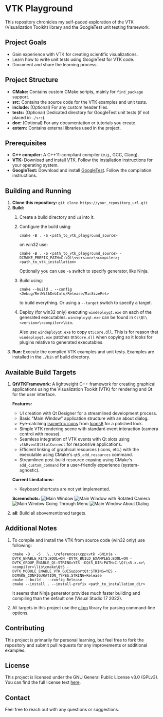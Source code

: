 # VTK Playground

This repository chronicles my self-paced exploration of the VTK (Visualization
Toolkit) library and the GoogleTest unit testing framework.

## Project Goals

* Gain experience with VTK for creating scientific visualizations.
* Learn how to write unit tests using GoogleTest for VTK code.
* Document and share the learning process.

## Project Structure

* **CMake:** Contains custom CMake scripts, mainly for `find_package` support.
* **src:** Contains the source code for the VTK examples and unit tests.
* **include:** (Optional) For any custom header files.
* **tests:** (Optional) Dedicated directory for GoogleTest unit tests (if not
placed in `./src`).
* **doc:** (Optional) For any documentation or tutorials you create.
* **extern:** Contains external libraries used in the project.

## Prerequisites

* **C++ compiler:**  A C++11-compliant compiler (e.g., GCC, Clang).
* **VTK:** Download and install [VTK](https://vtk.org/download/). Follow the
installation instructions for your operating system.
* **GoogleTest:** Download and install
[GoogleTest](https://github.com/google/googletest). Follow the compilation
instructions.

## Building and Running

1. **Clone this repository:** `git clone https://your_repository_url.git`
2. **Build:**
    1. Create a build directory and `cd` into it.
    2. Configure the build using:

        ```shell
        cmake -B . -S <path_to_vtk_playground_source>
        ```

        on win32 use:

        ```shell
        cmake -B . -S <path_to_vtk_playground_source> -DCMAKE_PREFIX_PATH=C:\Qt\<version>\<compiler>;<path_to_vtk_installation>
        ```

        Optionally you can use `-G` switch to specify generator, like Ninja.
    3. Build using:

       ```shell
       cmake --build . --config <Debug/RelWithDebInfo/Release/MinSizeRel>
       ```

       to build everything. Or using a `--target` switch to specify a target.
    4. Deploy (for win32 only) executing `windeployqt.exe` on each of the
    generated executables. `windeployqt.exe` can be found in
    `C:\Qt\<version>\<compiler>\bin`.

       Also use `windeployqt.exe` to copy `Qt5Core.dll`. This is for reason that
       `windeployqt.exe` patches `Qt5Core.dll` when copying so it looks for
       plugins relative to generated executables.
3. **Run:** Execute the compiled VTK examples and unit tests. Examples are
installed in the `./bin` of build directory.

## Available Build Targets

1. **QtVTKFramework**: A lightweight C++ framework for creating graphical
   applications using the Visualization Toolkit (VTK) for rendering and Qt for
   the user interface.

   **Features:**
   * UI creation with Qt Designer for a streamlined development process.
   * Basic "Main Window" application structure with an about dialog.
   * Eye-catching [Isometric icons](https://icons8.com/icons/isometric)
     from [Icons8](https://icons8.com) for a polished look.
   * Simple VTK rendering scene with standard event interaction (camera control
     with mouse).
   * Seamless integration of VTK events with Qt slots using
     `vtkEventQtSlotConnect` for responsive applications.
   * Efficient linking of graphical resources (icons, etc.) with the executable
     using CMake's `qt5_add_resources` command.
   * Streamlined post-build resource copying using CMake's `add_custom_command`
     for a user-friendly experience (system-agnostic).

   **Current Limitations:**
   * Keyboard shortcuts are not yet implemented.

   **Screenshots:**
   ![Main Window](./screenshots/screenshot001.png)
   ![Main Window with Rotated Camera](./screenshots/screenshot002.png)
   ![Main Window Going Through Menu](./screenshots/screenshot003.png)
   ![Main Window About Dialog](./screenshots/screenshot004.png)

2. **all**: Build all abovementioned targets.

## Additional Notes

1. To compile and install the VTK from source code (win32 only) use following:

   ```shell
   cmake -B . -S ..\..\references\cpp\vtk -GNinja -DVTK_ENABLE_KITS:BOOL=ON -DVTK_BUILD_EXAMPLES:BOOL=ON -DVTK_GROUP_ENABLE_Qt:STRING=YES -DQt5_DIR:PATH=C:\Qt\<5.x.x>\<compiler>\lib\cmake\Qt5 -DVTK_MODULE_ENABLE_VTK_GUISupportQt:STRING=YES -DCMAKE_CONFIGURATION_TYPES:STRING=Release
   cmake --build . --config Release
   cmake --install . --install-prefix <path_to_installation_dir>
   ```

   It seems that Ninja generator provides much faster building and compiling
   than the default one (Visual Studio 17 2022).

2. All targets in this project use the [clipp](https://github.com/muellan/clipp)
   library for parsing command-line options.

## Contributing

This project is primarily for personal learning, but feel free to fork the
repository and submit pull requests for any improvements or additional examples.

## License

This project is licensed under the GNU General Public License v3.0 (GPLv3). You
can find the full license text
[here](https://www.gnu.org/licenses/gpl-3.0.en.html).

## Contact

Feel free to reach out with any questions or suggestions.
